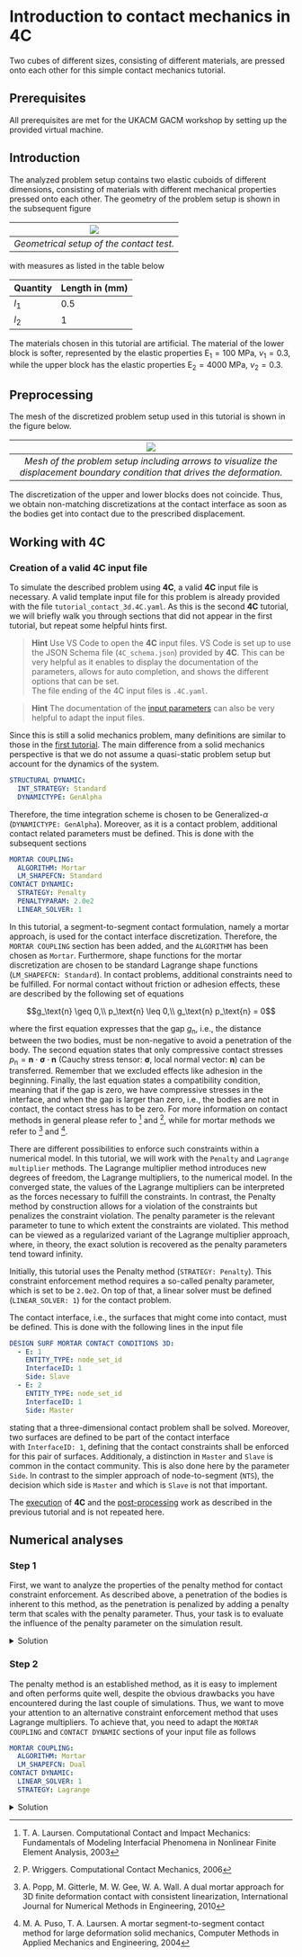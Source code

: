 # Introduction to contact mechanics in 4C

Two cubes of different sizes, consisting of different materials, are pressed onto each other for this simple contact mechanics tutorial.

## Prerequisites

All prerequisites are met for the UKACM GACM workshop by setting up the provided virtual machine.

## Introduction

The analyzed problem setup contains two elastic cuboids of different dimensions, consisting of materials with different mechanical properties pressed onto each other. The geometry of the problem setup is shown in the subsequent figure

| ![](geometry_contact_with_measures.png) |
| :--: |
| *Geometrical setup of the contact test.* |

with measures as listed in the table below

| Quantity | Length in (mm) |
| --- | --- |
| $`l_1`$ | 0.5 |
| $`l_2`$ | 1 |

The materials chosen in this tutorial are artificial. The material of the lower block is softer, represented by the elastic properties $` \text{E}_1 = 100 `$ MPa, $` \nu_1 = 0.3`$, while the upper block has the elastic properties $` \text{E}_2 = 4000 `$ MPa, $` \nu_2 = 0.3`$.

## Preprocessing

The mesh of the discretized problem setup used in this tutorial is shown in the figure below.

| ![](mesh_with_BC.png) |
| :--: |
| *Mesh of the problem setup including arrows to visualize the displacement boundary condition that drives the deformation.* |

The discretization of the upper and lower blocks does not coincide. Thus, we obtain non-matching discretizations at the contact interface as soon as the bodies get into contact due to the prescribed displacement.

## Working with 4C

### Creation of a valid 4C input file

To simulate the described problem using **4C**, a valid **4C** input file is necessary. A valid template input file for this problem is already provided with the file `tutorial_contact_3d.4C.yaml`. As this is the second **4C** tutorial, we will briefly walk you through sections that did not appear in the first tutorial, but repeat some helpful hints first.

> **Hint** Use VS Code to open the **4C** input files. VS Code is set up to use the JSON Schema file (`4C_schema.json`) provided by **4C**. This can be very helpful as it enables to display the documentation of the parameters, allows for auto completion, and shows the different options that can be set.  
> The file ending of the 4C input files is `.4C.yaml`.

> **Hint** The documentation of the [input parameters](https://4c-multiphysics.github.io/4C/documentation/input_parameter_reference/parameterreference.html#input-parameter-reference) can also be very helpful to adapt the input files.

Since this is still a solid mechanics problem, many definitions are similar to those in the [first tutorial](https://github.com/mayrmt/UKACM_GACM_Tutorial_4C_QUEENS/tree/main/4C/01_solid_mechanics#introduction-to-solid-mechanics-in-4c). The main difference from a solid mechanics perspective is that we do not assume a quasi-static problem setup but account for the dynamics of the system.

```yaml
STRUCTURAL DYNAMIC:
  INT_STRATEGY: Standard
  DYNAMICTYPE: GenAlpha
```

Therefore, the time integration scheme is chosen to be Generalized-$`\alpha`$ (`DYNAMICTYPE: GenAlpha`). Moreover, as it is a contact problem, additional contact related parameters must be defined. This is done with the subsequent sections

```yaml
MORTAR COUPLING:
  ALGORITHM: Mortar
  LM_SHAPEFCN: Standard
CONTACT DYNAMIC:
  STRATEGY: Penalty
  PENALTYPARAM: 2.0e2
  LINEAR_SOLVER: 1
```

In this tutorial, a segment-to-segment contact formulation, namely a mortar approach, is used for the contact interface discretization. Therefore, the `MORTAR COUPLING` section has been added, and the `ALGORITHM` has been chosen as `Mortar`. Furthermore, shape functions for the mortar discretization are chosen to be standard Lagrange shape functions (`LM_SHAPEFCN: Standard`). In contact problems, additional constraints need to be fulfilled. For normal contact without friction or adhesion effects, these are described by the following set of equations

```math
g_\text{n} \geq 0,\\
p_\text{n} \leq 0,\\
g_\text{n} p_\text{n} = 0
```

where the first equation expresses that the gap $` g_\text{n} `$, i.e., the distance between the two bodies, must be non-negative to avoid a penetration of the body. The second equation states that only compressive contact stresses $` p_\text{n} = \boldsymbol{n} \cdot \boldsymbol{\sigma} \cdot \boldsymbol{n} `$ (Cauchy stress tensor: $`\boldsymbol{\sigma}`$, local normal vector: $`\boldsymbol{n}`$) can be transferred. Remember that we excluded effects like adhesion in the beginning. Finally, the last equation states a compatibility condition, meaning that if the gap is zero, we have compressive stresses in the interface, and when the gap is larger than zero, i.e., the bodies are not in contact, the contact stress has to be zero. For more information on contact methods in general please refer to [^1] and [^2], while for mortar methods we refer to [^3] and [^4].

There are different possibilities to enforce such constraints within a numerical model. In this tutorial, we will work with the `Penalty` and `Lagrange multiplier` methods. The Lagrange multiplier method introduces new degrees of freedom, the Lagrange multipliers, to the numerical model. In the converged state, the values of the Lagrange multipliers can be interpreted as the forces necessary to fulfill the constraints. In contrast, the Penalty method by construction allows for a violation of the constraints but penalizes the constraint violation. The penalty parameter is the relevant parameter to tune to which extent the constraints are violated. This method can be viewed as a regularized variant of the Lagrange multiplier approach, where, in theory, the exact solution is recovered as the penalty parameters tend toward infinity.

Initially, this tutorial uses the Penalty method (`STRATEGY: Penalty`). This constraint enforcement method requires a so-called penalty parameter, which is set to be `2.0e2`. On top of that, a linear solver must be defined (`LINEAR_SOLVER: 1`) for the contact problem.

The contact interface, i.e., the surfaces that might come into contact, must be defined. This is done with the following lines in the input file

```yaml
DESIGN SURF MORTAR CONTACT CONDITIONS 3D:
  - E: 1
    ENTITY_TYPE: node_set_id
    InterfaceID: 1
    Side: Slave
  - E: 2
    ENTITY_TYPE: node_set_id
    InterfaceID: 1
    Side: Master
```

stating that a three-dimensional contact problem shall be solved. Moreover, two surfaces are defined to be part of the contact interface with `InterfaceID: 1`, defining that the contact constraints shall be enforced for this pair of surfaces. Additionaly, a distinction in `Master` and `Slave` is common in the contact community. This is also done here by the parameter `Side`. In contrast to the simpler approach of node-to-segment (`NTS`), the decision which side is `Master` and which is `Slave` is not that important.

The [execution](https://github.com/mayrmt/UKACM_GACM_Tutorial_4C_QUEENS/tree/main/4C/01_solid_mechanics#execute-a-4c-simulation) of **4C** and the [post-processing](https://github.com/mayrmt/UKACM_GACM_Tutorial_4C_QUEENS/tree/main/4C/01_solid_mechanics#post-processing) work as described in the previous tutorial and is not repeated here.


## Numerical analyses

### Step 1

First, we want to analyze the properties of the penalty method for contact constraint enforcement. As described above, a penetration of the bodies is inherent to this method, as the penetration is penalized by adding a penalty term that scales with the penalty parameter. Thus, your task is to evaluate the influence of the penalty parameter on the simulation result.

<details>
<summary>Solution</summary>

The task is to play around with the values of the penalty parameter, i.e.,

```yaml
CONTACT DYNAMIC:
  STRATEGY: Penalty
  PENALTYPARAM: 2.0e2 # vary this value here
```

and check how this affects the solution of your problem.

You will encounter the penetration of the bodies getting higher for lower penalty parameter values. For sufficiently small penalty parameters, the penetration of the bodies gets so high that the contact algorithm no longer detects that the surfaces are actually in contact, and the bodies freely penetrate each other.

For higher values of the penalty parameter, the penetration of the bodies gets smaller, as expected. However, a large penalty parameter also leads to a bad conditioning of the linear system. Thus, the linear solver will not solve if the penalty parameter gets too high.

| ![](contact_penalty_too_low.png) | ![](contact_penalty_min.png) | ![](contact_penalty_max.png) |
| :--: | :--: | :--: |

*Displacement field solution for three different penalty paramters. **Left:** Penalty parameter so low, that penetration is so large that contact search is not successful any more. **Middle:** Small penalty parameter leading to significant penetration. **Right:** High penalty paramter resulting in only small penetrations.*

> **Hint:** To check if the bodies are still in contact you can either use ParaView and visualize, e.g., the deformation field. As an alternative, you can also check the screen output for the following lines
>```bash
>    Converged....Contact-Normal-Active-Set-Size = 49
>  **...........Number of Iterations = 3 < 50
>```
>
>where the output `Contact-Normal-Active-Set-Size` describes how many discrete nodes are actually in contact. Thus, if no contact is found anymore, the number is `0`.

</details>

### Step 2

The penalty method is an established method, as it is easy to implement and often performs quite well, despite the obvious drawbacks you have encountered during the last couple of simulations. Thus, we want to move your attention to an alternative constraint enforcement method that uses Lagrange multipliers. To achieve that, you need to adapt the `MORTAR COUPLING` and `CONTACT DYNAMIC` sections of your input file as follows

```yaml
MORTAR COUPLING:
  ALGORITHM: Mortar
  LM_SHAPEFCN: Dual
CONTACT DYNAMIC:
  LINEAR_SOLVER: 1
  STRATEGY: Lagrange
```

<details>
<summary>Solution</summary>

When you execute the simulation, you will see that the penetration of the bodies is gone (see figure below).

| ![](contact_lagrange.png) |
| :--: |
| *Displacement field solution for the Lagrange multiplier constraint enforcement method.* |

This is because the constraint enforcement using the Lagrange multipliers is exact in a weak sense. However, this method comes with other challenges, e.g., a saddlepoint structure of the linear system that requires specialized linear solvers, especially for large systems when iterative solvers are needed. One possible remedy to this issue is using so-called dual shape functions (see the definition above), which enable a complete condensation of the Lagrange multipliers and thereby remove the saddlepoint structure of the linear system.

</details>

[^1]: T. A. Laursen. Computational Contact and Impact Mechanics: Fundamentals of Modeling Interfacial Phenomena in Nonlinear Finite Element Analysis, 2003  
[^2]: P. Wriggers. Computational Contact Mechanics, 2006  
[^3]: A. Popp, M. Gitterle, M. W. Gee, W. A. Wall. A dual mortar approach for 3D finite deformation contact with consistent linearization, International Journal for Numerical Methods in Engineering, 2010  
[^4]: M. A. Puso, T. A. Laursen. A mortar segment-to-segment contact method for large deformation solid mechanics, Computer Methods in Applied Mechanics and Engineering, 2004

